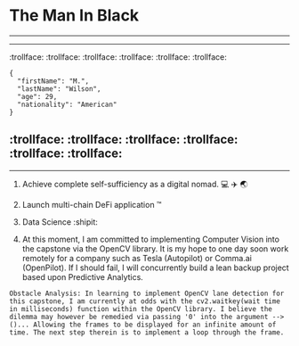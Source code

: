 # The Man In Black
---
---
:trollface: :trollface: :trollface: :trollface: :trollface: :trollface: 

```
{
  "firstName": "M.",
  "lastName": "Wilson",
  "age": 29,
  "nationality": "American"
}
```

:trollface: :trollface: :trollface: :trollface: :trollface: :trollface: 
---
---
1. Achieve complete self-sufficiency as a digital nomad. :computer: :airplane: :earth_asia:

2. Launch multi-chain DeFi application :tm:

3. Data Science  :shipit:

4. At this moment, I am committed to implementing Computer Vision into the capstone via the OpenCV library. It is my hope to one day soon work remotely for a company such as Tesla (Autopilot) or Comma.ai (OpenPilot). If I should fail, I will concurrently build a lean backup project based upon Predictive Analytics.

```
Obstacle Analysis: In learning to implement OpenCV lane detection for this capstone, I am currently at odds with the cv2.waitkey(wait time in milliseconds) function within the OpenCV library. I believe the dilemma may however be remedied via passing '0' into the argument --> ()... Allowing the frames to be displayed for an infinite amount of time. The next step therein is to implement a loop through the frame.
```